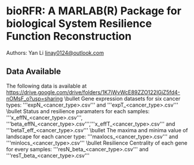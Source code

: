 # bioRFR: A MARLAB(R) Package for biological System Resilience Function Reconstruction
Authors: Yan Li linay0124@outlook.com

## Data Available
The following data is available at https://drive.google.com/drive/folders/1K7jWvWcE89ZZO122lGjZ5fd4-nOMsF_o?usp=sharing
\bullet Gene expression datasets for six cancer types: '''expN_<cancer_type>.csv''' and '''expT_<cancer_type>.csv'''
\bullet Status and resilience paramaters for each samples: '''x_effN_<cancer_type>.csv''', '''beta_effN_<cancer_type>.csv''','''x_effT_<cancer_type>.csv''' and '''betaT_eff_<cancer_type>.csv'''
\bullet The maxima and minima value of landscape for each cancer type: '''maxlocs_<cancer_type>.csv''' and '''minlocs_<cancer_type>.csv'''
\bullet Resilience Centrality of each gene for every samples: '''resN_beta_<cancer_type>.csv''' and '''resT_beta_<cancer_type>.csv'''
